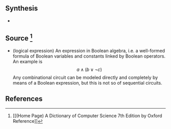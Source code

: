 ## Synthesis
- 
## Source [^1]
- (logical expression) An expression in Boolean algebra, i.e. a well-formed formula of Boolean variables and constants linked by Boolean operators. An example is$$a \wedge(b \vee \neg c)$$Any combinational circuit can be modeled directly and completely by means of a Boolean expression, but this is not so of sequential circuits.
## References

[^1]: [[(Home Page) A Dictionary of Computer Science 7th Edition by Oxford Reference]]